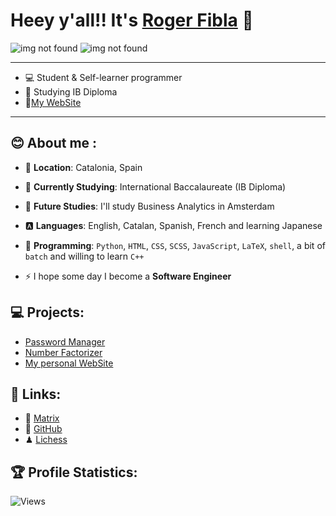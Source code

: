 
# Heey y'all!! It's [Roger Fibla](https://github.com/rogerrfs) 👋

![img not found](https://github-readme-stats.vercel.app/api?username=rogerrfs&show_icons=true&include_all_commits=true&theme=nord&cache_seconds=3200&hide_border=true)
![img not found](https://github-readme-stats.vercel.app/api/top-langs/?username=rogerrfs&layout=compact&theme=nord&hide_border=true)

---------------------------------------------------------------------------------------------------

- 💻 Student & Self-learner programmer
- 📖 Studying IB Diploma
- 💠[My WebSite](www.fibla.es)

---------------------------------------------------------------------------------------------------

## 😊 About me :

- 📍 **Location**: Catalonia, Spain 
- 📕 **Currently Studying**: International Baccalaureate (IB Diploma)
- 📖 **Future Studies**: I'll study Business Analytics in Amsterdam
- 🅰 **Languages**: English, Catalan, Spanish, French and learning Japanese


- 🐍 **Programming**: `Python`, `HTML`, `CSS`, `SCSS`, `JavaScript`, `LaTeX`, `shell`, a bit of `batch` and willing to learn `C++`
- ⚡ I hope some day I become a **Software Engineer**


## 💻 Projects: 

- [Password Manager](https://github.com/rogerrfs/password_manager)
- [Number Factorizer](https://github.com/rogerrfs/EzFAC70R)
- [My personal WebSite](https://github.com/rogerrfs/WebSite_RogerFibla)

## 📎 Links: 

- 💬 [Matrix](https://matrix.to/#/@lxbx:matrix.org)
- 🔌 [GitHub](https://github.com/rogerrfs)
- ♟ [Lichess](https://lichess.org/@/potato_loli)

## 🏆 Profile Statistics:

![Views](https://komarev.com/ghpvc/?username=rogerrfs&color=blueviolet&style=flat-square)


